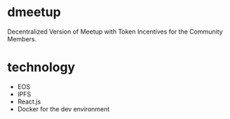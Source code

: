 # dmeetup
Decentralized Version of Meetup with Token Incentives for the Community Members.

# technology
- EOS
- IPFS
- React.js
- Docker for the dev environment
